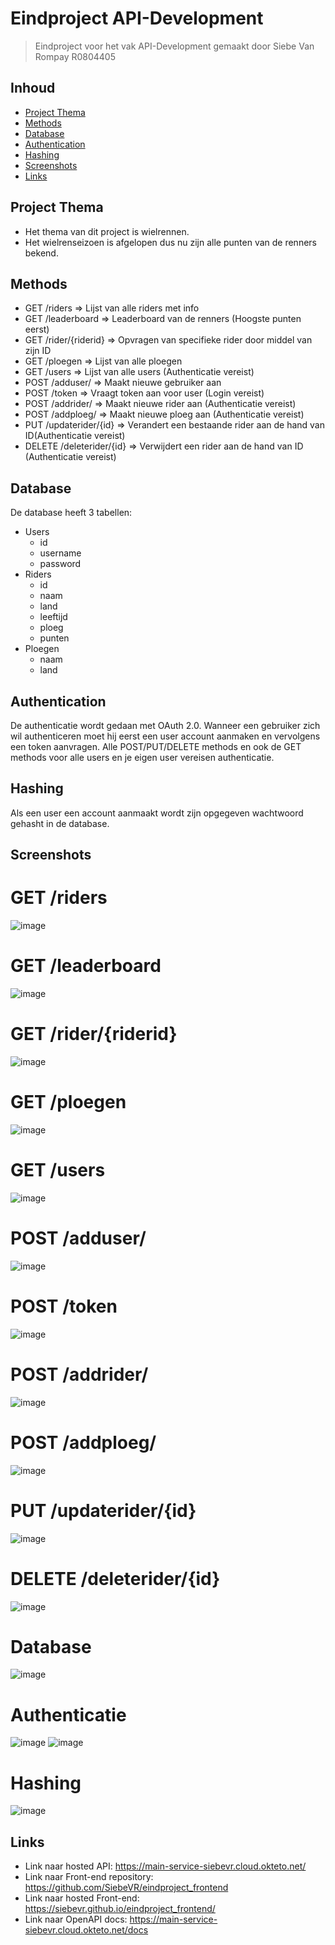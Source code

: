 # Eindproject API-Development
> Eindproject voor het vak API-Development
> gemaakt door Siebe Van Rompay R0804405

## Inhoud

* [Project Thema](#project-thema)
* [Methods](#Methods)
* [Database](#Database)
* [Authentication](#Authentication)
* [Hashing](#Hashing)
* [Screenshots](#Screenshots)
* [Links](#Links)


## Project Thema

- Het thema van dit project is wielrennen.
- Het wielrenseizoen is afgelopen dus nu zijn alle punten van de renners bekend.


## Methods

- GET /riders => Lijst van alle riders met info
- GET /leaderboard => Leaderboard van de renners (Hoogste punten eerst)
- GET /rider/{riderid} => Opvragen van specifieke rider door middel van zijn ID
- GET /ploegen => Lijst van alle ploegen
- GET /users => Lijst van alle users (Authenticatie vereist)
- POST /adduser/ => Maakt nieuwe gebruiker aan
- POST /token => Vraagt token aan voor user (Login vereist)
- POST /addrider/ => Maakt nieuwe rider aan (Authenticatie vereist)
- POST /addploeg/ => Maakt nieuwe ploeg aan (Authenticatie vereist)
- PUT /updaterider/{id} => Verandert een bestaande rider aan de hand van ID(Authenticatie vereist)
- DELETE /deleterider/{id} => Verwijdert een rider aan de hand van ID (Authenticatie vereist)

## Database

De database heeft 3 tabellen:
- Users
  - id
  - username
  - password
- Riders
  - id
  - naam
  - land
  - leeftijd
  - ploeg
  - punten
- Ploegen
  - naam
  - land



## Authentication

De authenticatie wordt gedaan met OAuth 2.0.
Wanneer een gebruiker zich wil authenticeren moet hij eerst een user account aanmaken en vervolgens een token aanvragen.
Alle POST/PUT/DELETE methods en ook de GET methods voor alle users en je eigen user vereisen authenticatie.

## Hashing

Als een user een account aanmaakt wordt zijn opgegeven wachtwoord gehasht in de database.

## Screenshots

# GET /riders
![image](https://user-images.githubusercontent.com/55507726/210878399-a38e7831-1c14-4f7f-b6c7-ed926329a06f.png)
# GET /leaderboard
![image](https://user-images.githubusercontent.com/55507726/210878338-11ef2576-aaee-4bbc-9c2d-9d7be974248d.png)
# GET /rider/{riderid}
![image](https://user-images.githubusercontent.com/55507726/210878441-f1fabce9-1372-4802-b9dd-958f5bdae42e.png)
# GET /ploegen
![image](https://user-images.githubusercontent.com/55507726/210878585-f58970d8-927d-4e35-adda-ad38f18e81c5.png)
# GET /users
![image](https://user-images.githubusercontent.com/55507726/210878754-aee79f76-62c3-48a2-a1f7-3e51b849d9ef.png)
# POST /adduser/
![image](https://user-images.githubusercontent.com/55507726/210875845-c1e2674f-0e91-4f3f-b817-9581941a15a7.png)
# POST /token
![image](https://user-images.githubusercontent.com/55507726/210875947-b00d5274-92bc-49d8-834f-f638b3be6348.png)
# POST /addrider/
![image](https://user-images.githubusercontent.com/55507726/210877558-9a4da7cf-d693-44b0-8223-53b53c900556.png)
# POST /addploeg/
![image](https://user-images.githubusercontent.com/55507726/210877290-ba2b5780-5177-469b-98e6-b210be4dc857.png)
# PUT /updaterider/{id}
![image](https://user-images.githubusercontent.com/55507726/210877815-ac587955-48ce-48ff-8453-55d28b1aa4a9.png)
# DELETE /deleterider/{id}
![image](https://user-images.githubusercontent.com/55507726/210878963-50d88639-635e-4d4d-a068-e0b3f1a1633a.png)
# Database
![image](https://user-images.githubusercontent.com/55507726/210879338-301d5519-404a-4223-a143-573a80a8192a.png)
# Authenticatie
![image](https://user-images.githubusercontent.com/55507726/210875586-9228916b-e316-4fa3-98ea-a0a26a1ef14b.png)
![image](https://user-images.githubusercontent.com/55507726/210876145-71c28de2-0aa0-4914-9072-b2e84aef51d8.png)
# Hashing
![image](https://user-images.githubusercontent.com/55507726/210875464-b9c6d3de-768d-49a3-9c36-174f97fd13ff.png)



## Links

- Link naar hosted API: https://main-service-siebevr.cloud.okteto.net/
- Link naar Front-end repository: https://github.com/SiebeVR/eindproject_frontend
- Link naar hosted Front-end: https://siebevr.github.io/eindproject_frontend/
- Link naar OpenAPI docs: https://main-service-siebevr.cloud.okteto.net/docs
